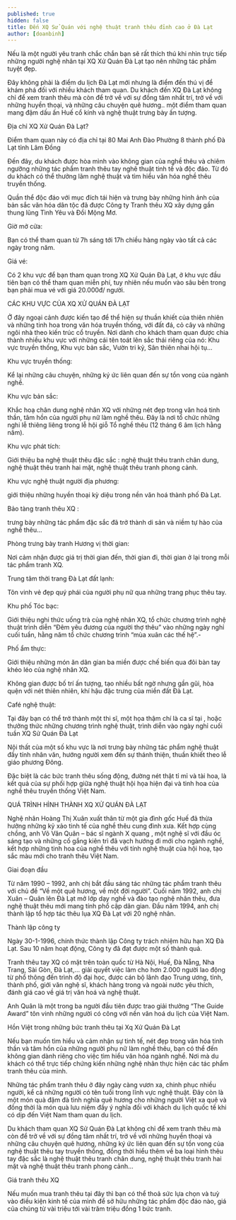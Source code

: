 ```yaml
---
published: true
hidden: false
title: Đến XQ Sử Quán với nghệ thuật tranh thêu đỉnh cao ở Đà Lạt
author: [doanbinh] 
---
```


Nếu là một người yêu tranh chắc chắn bạn sẽ rất thích thú khi nhìn trực tiếp những người nghệ nhân tại XQ Xử Quán Đà Lạt tạo nên những tác phẩm tuyệt đẹp.

Đây không phải là điểm du lịch Đà Lạt mới nhưng là điểm đến thú vị để khám phá đối với nhiều khách tham quan. Du khách đến XQ Đà Lạt không chỉ để xem tranh thêu mà còn để trở về với sự đồng tâm nhất trí, trở về với những huyền thoại, và những câu chuyện quê hương.. một điểm tham quan mang đậm dấu ấn Huế cổ kính và nghệ thuật trưng bày ấn tượng.

Địa chỉ XQ Xử Quán Đà Lạt?

Điểm tham quan này có địa chỉ tại 80 Mai Anh Đào Phường 8 thành phố Đà Lạt tỉnh Lâm Đồng

Đến đây, du khách được hòa mình vào không gian của nghề thêu và chiêm ngưỡng những tác phẩm tranh thêu tay nghê thuật tinh tế và độc đáo. Từ đó du khách có thể thưởng lãm nghệ thuật và tìm hiểu văn hóa nghề thêu truyền thống.

Quần thể độc đáo với mục đích tái hiện và trưng bày những hình ảnh của bản sắc văn hóa dân tộc đã được Công ty Tranh thêu XQ xây dựng gần thung lũng Tình Yêu và Đồi Mộng Mơ.

Giờ mở cửa:

Bạn có thể tham quan từ 7h sáng tới 17h chiều hàng ngày vào tất cả các ngày trong năm.

Giá vé:

Có 2 khu vực để bạn tham quan trong XQ Xử Quán Đà Lạt, ở khu vực đầu tiên bạn có thể tham quan miễn phí, tuy nhiên nếu muốn vào sâu bên trong bạn phải mua vé với giá 20.000đ/ người.


CÁC KHU VỰC CỦA XQ XỬ QUÁN ĐÀ LẠT

Ở đây ngoại cảnh được kiến tạo để thể hiện sự thuần khiết của thiên nhiên và những tinh hoa trong văn hóa truyền thống, với đất đá, cỏ cây và những ngôi nhà theo kiến trúc cổ truyền. Nơi dành cho khách tham quan được chia thành nhiều khu vực với những cái tên toát lên sắc thái riêng của nó: Khu vực truyền thống, Khu vực bản sắc, Vườn tri kỷ, Sân thiên nhai hội tụ…


 Khu vực truyền thống:

Kể lại những câu chuyện, những ký ức liên quan đến sự tồn vong của ngành nghề.

 Khu vực bản sắc:

Khắc hoạ chân dung nghệ nhân XQ với những nét đẹp trong văn hoá tinh thần, tâm hồn của người phụ nữ làm nghề thêu. Đây là nơi tổ chức những nghi lễ thiêng liêng trong lễ hội giỗ Tổ nghề thêu (12 tháng 6 âm lịch hằng năm).

 Khu vực phát tích:

Giới thiệu ba nghệ thuật thêu đặc sắc : nghệ thuật thêu tranh chân dung, nghệ thuật thêu tranh hai mặt, nghệ thuật thêu tranh phong cảnh.

Khu vực nghệ thuật người địa phương:

giới thiệu những huyền thoại kỳ diệu trong nền văn hoá thành phố Đà Lạt.

Bảo tàng tranh thêu XQ :

trưng bày những tác phẩm đặc sắc đã trở thành di sản và niềm tự hào của nghề thêu…

Phòng trưng bày tranh Hương vị thời gian:

Nơi cảm nhận được giá trị thời gian đến, thời gian đi, thời gian ở lại trong mỗi tác phẩm tranh XQ.

Trung tâm thời trang Đà Lạt đất lạnh:

Tôn vinh vẻ đẹp quý phái của người phụ nữ qua những trang phục thêu tay.

Khu phố Tóc bạc:

Giới thiệu nghi thức uống trà của nghệ nhân XQ, tổ chức chương trình nghệ thuật trình diễn “Đêm yêu đương của người thợ thêu” vào những ngày nghỉ cuối tuần, hằng năm tổ chức chương trình “mùa xuân các thế hệ”.-

 Phố ẩm thực:

Giới thiệu những món ăn dân gian ba miền được chế biến qua đôi bàn tay khéo léo của nghệ nhân XQ.

Không gian được bố trí ấn tượng, tạo nhiều bất ngờ nhưng gần gũi, hòa quện với nét thiên nhiên, khí hậu đặc trưng của miền đất Đà Lạt.

Café nghệ thuật:

Tại đây bạn có thể trở thành một thi sĩ, một họa thậm chí là ca sĩ tại , hoặc thưởng thức những chương trình nghệ thuật, trình diễn vào ngày nghỉ cuối tuần
XQ Sử Quán Đà Lạt

Nội thất của một số khu vực là nơi trưng bày những tác phẩm nghệ thuật đầy tính nhân văn, hướng người xem đến sự thánh thiện, thuần khiết theo lễ giáo phương Đông.

Đặc biệt là các bức tranh thêu sống động, đường nét thật tỉ mỉ và tài hoa, là kết quả của sự phối hợp giữa nghệ thuật hội họa hiện đại và tinh hoa của nghề thêu truyền thống Việt Nam.

QUÁ TRÌNH HÌNH THÀNH XQ XỬ QUÁN ĐÀ LẠT

Nghệ nhân Hoàng Thị Xuân xuất thân từ một gia đình gốc Huế đã thừa hưởng những kỷ xảo tinh tế của nghề thêu cung đình xưa. Kết hợp cùng chồng, anh Võ Văn Quân – bác sĩ ngành X quang , một nghệ sĩ với đầu óc sáng tạo và những cố gắng kiên trì đã vạch hướng đi mới cho ngành nghề, kết hợp những tinh hoa của nghề thêu với tính nghệ thuật của hội hoạ, tạo sắc màu mới cho tranh thêu Việt Nam.


Giai đoạn đầu

Từ năm 1990 – 1992, anh chị bắt đầu sáng tác những tác phẩm tranh thêu với chủ đề “Về một quê hương, về một đời người”. Cuối năm 1992, anh chị Xuân – Quân lên Đà Lạt mở lớp dạy nghề và đào tạo nghệ nhân thêu, đưa nghệ thuật thêu mới mang tính phổ cập dân gian. Đầu năm 1994, anh chị thành lập tổ hợp tác thêu lụa XQ Đà Lạt với 20 nghệ nhân.


Thành lập công ty

Ngày 30-1-1996, chính thức thành lập Công ty trách nhiệm hữu hạn XQ Đà Lạt. Sau 10 năm hoạt động, Công ty đã đạt được một số thành quả.

Tranh thêu tay XQ có mặt trên toàn quốc từ Hà Nội, Huế, Đà Nẵng, Nha Trang, Sài Gòn, Đà Lạt,… giải quyết việc làm cho hơn 2.000 người lao động từ phổ thông đến trình độ đại học, được cán bộ lãnh đạo Trung ương, tỉnh, thành phố, giới văn nghệ sĩ, khách hàng trong và ngoài nước yêu thích, đánh giá cao về giá trị văn hoá và nghệ thuật.

Anh Quân là một trong ba người đầu tiên được trao giải thưởng “The Guide Award” tôn vinh những người có công với nền văn hoá du lịch của Việt Nam.

Hồn Việt trong những bức tranh thêu tại Xq Xử Quán Đà Lạt

Nếu bạn muốn tìm hiểu và cảm nhận sự tinh tế, nét đẹp trong văn hóa tinh thần và tâm hồn của những người phụ nữ làm nghề thêu, bạn có thể đến không gian dành riêng cho việc tìm hiểu văn hóa ngành nghề. Nơi mà du khách có thể trực tiếp chứng kiến những nghệ nhân thực hiện các tác phẩm tranh thêu của mình.

Những tác phẩm tranh thêu ở đây ngày càng vươn xa, chinh phục nhiều người, kể cả những người có tên tuổi trong lĩnh vực nghệ thuật. Đây còn là một món quà đậm đà tình nghĩa quê hương cho những người Việt xa quê và đồng thời là món quà lưu niệm đầy ý nghĩa đối với khách du lịch quốc tế khi có dịp đến Việt Nam tham quan du lịch.

Du khách tham quan XQ Sử Quán Đà Lạt không chỉ để xem tranh thêu mà còn để trở về với sự đồng tâm nhất trí, trở về với những huyền thoại và những câu chuyện quê hương, những ký ức liên quan đến sự tồn vong của nghệ thuật thêu tay truyền thống, đồng thời hiểu thêm về ba loại hình thêu tay đặc sắc là nghệ thuật thêu tranh chân dung, nghệ thuật thêu tranh hai mặt và nghệ thuật thêu tranh phong cảnh…

Giá tranh thêu XQ

Nếu muốn mua tranh thêu tại đây thì bạn có thể thoả sức lựa chọn và tuỳ vào điều kiện kinh tế của mình để sở hữu những tác phẩm độc đáo nào, giá của chúng từ vài triệu tới vài trăm triệu đồng 1 bức tranh.